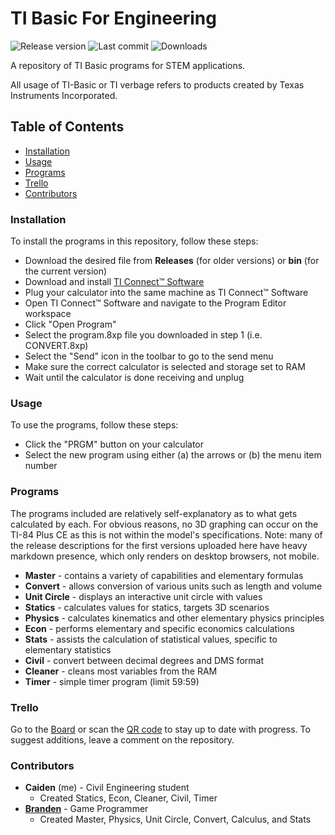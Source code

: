 # TI Basic For Engineering
![Release version](https://img.shields.io/github/v/release/caidenad25/TI-Basic-For-Engineering)
![Last commit](https://img.shields.io/github/last-commit/caidenad25/TI-Basic-For-Engineering?color=important)
![Downloads](https://img.shields.io/github/downloads/caidenad25/TI-Basic-For-Engineering/total?color=success)

A repository of TI Basic programs for STEM applications.

All usage of TI-Basic or TI verbage refers to products created by Texas Instruments Incorporated.

## Table of Contents
- [Installation](https://github.com/caidenad25/TI-Basic-For-Engineering#installation)
- [Usage](https://github.com/caidenad25/TI-Basic-For-Engineering#usage)
- [Programs](https://github.com/caidenad25/TI-Basic-For-Engineering#programs)
- [Trello](https://github.com/caidenad25/TI-Basic-For-Engineering#trello)
- [Contributors](https://github.com/caidenad25/TI-Basic-For-Engineering#contributors)

### Installation
To install the programs in this repository, follow these steps:

- Download the desired file from **Releases** (for older versions) or **bin** (for the current version)
- Download and install [TI Connect™ Software](https://education.ti.com/en/products/computer-software/ti-connect-sw)
- Plug your calculator into the same machine as TI Connect™ Software
- Open TI Connect™ Software and navigate to the Program Editor workspace
- Click "Open Program"
- Select the program.8xp file you downloaded in step 1 (i.e. CONVERT.8xp)
- Select the "Send" icon in the toolbar to go to the send menu
- Make sure the correct calculator is selected and storage set to RAM
- Wait until the calculator is done receiving and unplug

### Usage
To use the programs, follow these steps:

- Click the "PRGM" button on your calculator
- Select the new program using either (a) the arrows or (b) the menu item number

### Programs
The programs included are relatively self-explanatory as to what gets calculated by each. For obvious reasons, no 3D graphing can occur on the TI-84 Plus CE as this is not within the model's specifications.
Note: many of the release descriptions for the first versions uploaded here have heavy markdown presence, which only renders on desktop browsers, not mobile.

- **Master** - contains a variety of capabilities and elementary formulas
- **Convert** - allows conversion of various units such as length and volume
- **Unit Circle** - displays an interactive unit circle with values
- **Statics** - calculates values for statics, targets 3D scenarios
- **Physics** - calculates kinematics and other elementary physics principles
- **Econ** - performs elementary and specific economics calculations
- **Stats** - assists the calculation of statistical values, specific to elementary statistics
- **Civil** - convert between decimal degrees and DMS format
- **Cleaner** - cleans most variables from the RAM
- **Timer** - simple timer program (limit 59:59)

### Trello
Go to the [Board](https://trello.com/b/A7M2hqHN) or scan the [QR code](https://user-images.githubusercontent.com/128340381/229000146-6814e9ba-dead-4c24-9bc8-097cac913492.png) to stay up to date with progress. To suggest additions, leave a comment on the repository.

### Contributors
- **Caiden** (me) - Civil Engineering student
  - Created Statics, Econ, Cleaner, Civil, Timer
- [**Branden**](https://github.com/BrandenEK) - Game Programmer
  - Created Master, Physics, Unit Circle, Convert, Calculus, and Stats
